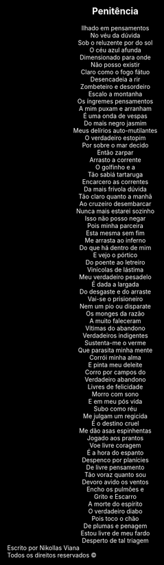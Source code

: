 <html style="color: white; background-color: black;">
<body style="color: white; background-color: black;">
<article style="text-align:center;">
  <h1 style="align:center;">Penitência</h1>
Ilhado em pensamentos <br/>
No véu da dúvida <br/>
Sob o reluzente por do sol <br/>
O céu azul afunda <br/>
Dimensionado para onde <br/>
Não posso existir <br/>
Claro como o fogo fátuo <br/>
Desencadeia a rir <br/>
Zombeteiro e desordeiro <br/>
Escalo a montanha <br/>
Os íngremes pensamentos <br/>
A mim puxam e arranham <br/>
É uma onda de vespas <br/>
Do mais negro jasmim <br/>
Meus delírios auto-mutilantes <br/>
O verdadeiro estopim <br/>
Por sobre o mar decido <br/>
Então zarpar <br/>
Arrasto a corrente <br/>
O golfinho e a <br/>
Tão sabiá tartaruga <br/>
Encarcero as correntes <br/>
Da mais frívola dúvida <br/>
Tão claro quanto a manhã <br/>
Ao cruzeiro desembarcar <br/>
Nunca mais estarei sozinho <br/>
Isso não posso negar <br/>
Pois minha parceira <br/>
Esta mesma sem fim <br/>
Me arrasta ao inferno <br/>
Do que há dentro de mim <br/>
E vejo o pórtico <br/>
Do poente ao letreiro <br/>
Vinícolas de lástima <br/>
Meu verdadeiro pesadelo <br/>
É dada a largada <br/>
Do desgaste e do arraste <br/>
Vai-se o prisioneiro <br/>
Nem um pio ou disparate <br/>
Os monges da razão <br/>
A muito faleceram <br/>
Vítimas do abandono <br/>
Verdadeiros indigentes <br/>
Sustenta-me o verme <br/>
Que parasita minha mente <br/>
Corrói minha alma <br/>
E pinta meu deleite <br/>
Corro por campos do <br/>
Verdadeiro abandono <br/>
Livres de felicidade <br/>
Morro com sono <br/>
E em meu pós vida <br/>
Subo como réu <br/>
Me julgam um regicida <br/>
É o destino cruel <br/>
Me dão asas espinhentas <br/>
Jogado aos prantos <br/>
Voe livre coragem <br/>
É a hora do espanto <br/>
Despenco por planícies <br/>
De livre pensamento <br/>
Tão voraz quanto sou <br/>
Devoro avido os ventos <br/>
Encho os pulmões e  <br/>
Grito e Escarro <br/>
A morte do espírito <br/>
O verdadeiro diabo <br/>
Pois toco o chão <br/>
De plumas e penagem <br/>
Estou livre de meu fardo <br/>
Desperto de tal triagem <br/>
</article>
  <footer>Escrito por Nikollas Viana <br/> Todos os direitos reservados ©</footer>
</body>
</html>
